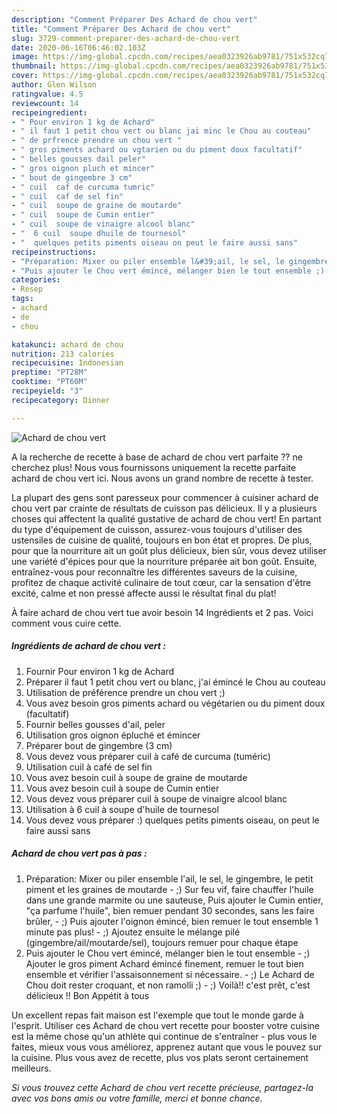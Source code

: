 ```yaml
---
description: "Comment Préparer Des Achard de chou vert"
title: "Comment Préparer Des Achard de chou vert"
slug: 3729-comment-preparer-des-achard-de-chou-vert
date: 2020-06-16T06:46:02.103Z
image: https://img-global.cpcdn.com/recipes/aea0323926ab9781/751x532cq70/achard-de-chou-vert-photo-principale-de-la-recette.jpg
thumbnail: https://img-global.cpcdn.com/recipes/aea0323926ab9781/751x532cq70/achard-de-chou-vert-photo-principale-de-la-recette.jpg
cover: https://img-global.cpcdn.com/recipes/aea0323926ab9781/751x532cq70/achard-de-chou-vert-photo-principale-de-la-recette.jpg
author: Glen Wilson
ratingvalue: 4.5
reviewcount: 14
recipeingredient:
- " Pour environ 1 kg de Achard"
- " il faut 1 petit chou vert ou blanc jai minc le Chou au couteau"
- " de prfrence prendre un chou vert "
- " gros piments achard ou vgtarien ou du piment doux facultatif"
- " belles gousses dail peler"
- " gros oignon pluch et mincer"
- " bout de gingembre 3 cm"
- " cuil  caf de curcuma tumric"
- " cuil  caf de sel fin"
- " cuil  soupe de graine de moutarde"
- " cuil  soupe de Cumin entier"
- " cuil  soupe de vinaigre alcool blanc"
- "  6 cuil  soupe dhuile de tournesol"
- "  quelques petits piments oiseau on peut le faire aussi sans"
recipeinstructions:
- "Préparation: Mixer ou piler ensemble l&#39;ail, le sel, le gingembre, le petit piment et les graines de moutarde ;) Sur feu vif, faire chauffer l&#39;huile dans une grande marmite ou une sauteuse, Puis ajouter le Cumin entier, &#34;ça parfume l&#39;huile&#34;, bien remuer pendant 30 secondes, sans les faire brûler, ;) Puis ajouter l&#39;oignon émincé, bien remuer le tout ensemble 1 minute pas plus! ;) Ajoutez ensuite le mélange pilé (gingembre/ail/moutarde/sel), toujours remuer pour chaque étape"
- "Puis ajouter le Chou vert émincé, mélanger bien le tout ensemble ;) Ajouter le gros piment Achard émincé finement, remuer le tout bien ensemble et vérifier l&#39;assaisonnement si nécessaire. ;) Le Achard de Chou doit rester croquant, et non ramolli ;) ;) Voilà!! c&#39;est prêt, c&#39;est délicieux !! Bon Appétit à tous"
categories:
- Resep
tags:
- achard
- de
- chou

katakunci: achard de chou 
nutrition: 213 calories
recipecuisine: Indonesian
preptime: "PT28M"
cooktime: "PT60M"
recipeyield: "3"
recipecategory: Dinner

---
```



![Achard de chou vert](https://img-global.cpcdn.com/recipes/aea0323926ab9781/751x532cq70/achard-de-chou-vert-photo-principale-de-la-recette.jpg)

A la recherche de recette à base de achard de chou vert parfaite ?? ne cherchez plus! Nous vous fournissons uniquement la recette parfaite achard de chou vert ici. Nous avons un grand nombre de recette à tester.

La plupart des gens sont paresseux pour commencer à cuisiner achard de chou vert par crainte de résultats de cuisson pas délicieux. Il y a plusieurs choses qui affectent la qualité gustative de achard de chou vert! En partant du type d'équipement de cuisson, assurez-vous toujours d'utiliser des ustensiles de cuisine de qualité, toujours en bon état et propres. De plus, pour que la nourriture ait un goût plus délicieux, bien sûr, vous devez utiliser une variété d'épices pour que la nourriture préparée ait bon goût. Ensuite, entraînez-vous pour reconnaître les différentes saveurs de la cuisine, profitez de chaque activité culinaire de tout cœur, car la sensation d'être excité, calme et non pressé affecte aussi le résultat final du plat!

<!--inarticleads1-->

À faire achard de chou vert tue avoir besoin 14 Ingrédients et 2 pas. Voici comment vous cuire cette.

##### Ingrédients de achard de chou vert :

1. Fournir  Pour environ 1 kg de Achard
1. Préparer  il faut 1 petit chou vert ou blanc, j&#39;ai émincé le Chou au couteau
1. Utilisation  de préférence prendre un chou vert ;)
1. Vous avez besoin  gros piments achard ou végétarien ou du piment doux (facultatif)
1. Fournir  belles gousses d&#39;ail, peler
1. Utilisation  gros oignon épluché et émincer
1. Préparer  bout de gingembre (3 cm)
1. Vous devez vous préparer  cuil à café de curcuma (tuméric)
1. Utilisation  cuil à café de sel fin
1. Vous avez besoin  cuil à soupe de graine de moutarde
1. Vous avez besoin  cuil à soupe de Cumin entier
1. Vous devez vous préparer  cuil à soupe de vinaigre alcool blanc
1. Utilisation  à 6 cuil à soupe d&#39;huile de tournesol
1. Vous devez vous préparer  :) quelques petits piments oiseau, on peut le faire aussi sans




<!--inarticleads2-->

##### Achard de chou vert pas à pas :

1. Préparation: Mixer ou piler ensemble l&#39;ail, le sel, le gingembre, le petit piment et les graines de moutarde - ;) Sur feu vif, faire chauffer l&#39;huile dans une grande marmite ou une sauteuse, Puis ajouter le Cumin entier, &#34;ça parfume l&#39;huile&#34;, bien remuer pendant 30 secondes, sans les faire brûler, - ;) Puis ajouter l&#39;oignon émincé, bien remuer le tout ensemble 1 minute pas plus! - ;) Ajoutez ensuite le mélange pilé (gingembre/ail/moutarde/sel), toujours remuer pour chaque étape
1. Puis ajouter le Chou vert émincé, mélanger bien le tout ensemble - ;) Ajouter le gros piment Achard émincé finement, remuer le tout bien ensemble et vérifier l&#39;assaisonnement si nécessaire. - ;) Le Achard de Chou doit rester croquant, et non ramolli ;) - ;) Voilà!! c&#39;est prêt, c&#39;est délicieux !! Bon Appétit à tous




<!--inarticleads1-->

<p>
Un excellent repas fait maison est l'exemple que tout le monde garde à l'esprit. Utiliser ces Achard de chou vert recette pour booster votre cuisine est la même chose qu'un athlète qui continue de s'entraîner - plus vous le faites, mieux vous vous améliorez, apprenez autant que vous le pouvez sur la cuisine. Plus vous avez de recette, plus vos plats seront certainement meilleurs.
</p>

<p>
<i>Si vous trouvez cette Achard de chou vert recette précieuse, partagez-la avec vos bons amis ou votre famille, merci et bonne chance.</i>
</p>
